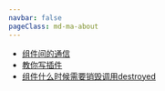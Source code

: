 ```yaml
---
navbar: false
pageClass: md-ma-about
---
```


+ [组件间的通信](./vue-communication)
+ [教你写插件](./vue-use)
+ [组件什么时候需要销毁调用destroyed]()

